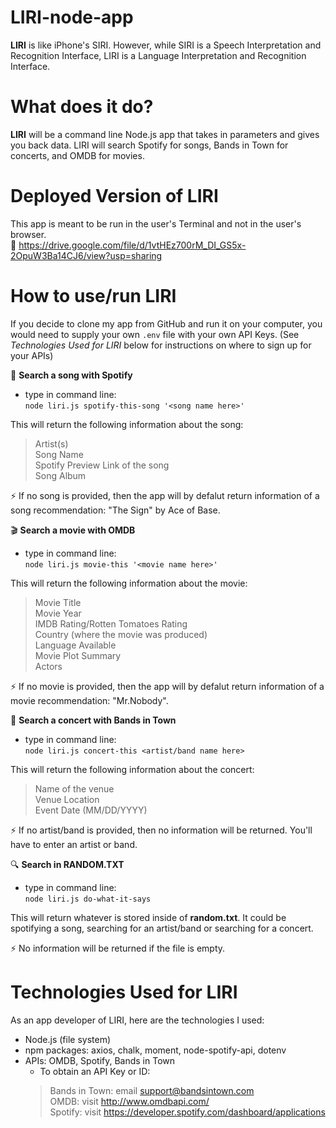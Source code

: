 # LIRI-node-app
**LIRI** is like iPhone's SIRI. However, while SIRI is a Speech Interpretation and Recognition Interface, LIRI is a Language Interpretation and Recognition Interface.

# What does it do?
**LIRI** will be a command line Node.js app that takes in parameters and gives you back data. LIRI will search Spotify for songs, Bands in Town for concerts, and OMDB for movies.

# Deployed Version of LIRI
This app is meant to be run in the user's Terminal and not in the user's browser. <br>
:link: https://drive.google.com/file/d/1vtHEz700rM_DI_GS5x-2OpuW3Ba14CJ6/view?usp=sharing

# How to use/run LIRI
If you decide to clone my app from GitHub and run it on your computer, you would need to supply your own `.env` file with your own API Keys. (See *Technologies Used for LIRI* below for instructions on where to sign up for your APIs)

:musical_score: **Search a song with Spotify**
- type in command line: <br>
`node liri.js spotify-this-song '<song name here>'`

This will return the following information about the song: <br>
> Artist(s) <br>
> Song Name <br>
> Spotify Preview Link of the song <br>
> Song Album <br>

:zap: If no song is provided, then the app will by defalut return information of a song recommendation: "The Sign" by Ace of Base.

:clapper: **Search a movie with OMDB**
- type in command line: <br>
`node liri.js movie-this '<movie name here>'`

This will return the following information about the movie: <br>
> Movie Title <br>
> Movie Year <br>
> IMDB Rating/Rotten Tomatoes Rating <br>
> Country (where the movie was produced) <br>
> Language Available <br>
> Movie Plot Summary <br>
> Actors <br>

:zap: If no movie is provided, then the app will by defalut return information of a movie recommendation: "Mr.Nobody".

:confetti_ball: **Search a concert with Bands in Town**
- type in command line: <br>
`node liri.js concert-this <artist/band name here>`

This will return the following information about the concert: <br>
> Name of the venue <br>
> Venue Location <br>
> Event Date (MM/DD/YYYY) <br>

:zap: If no artist/band is provided, then no information will be returned. You'll have to enter an artist or band. 

:mag: **Search in RANDOM.TXT** 
- type in command line: <br>
`node liri.js do-what-it-says`

This will return whatever is stored inside of **random.txt**. It could be spotifying a song, searching for an artist/band or searching for a concert. 

:zap: No information will be returned if the file is empty. 

# Technologies Used for LIRI
As an app developer of LIRI, here are the technologies I used:
- Node.js (file system)
- npm packages: axios, chalk, moment, node-spotify-api, dotenv
- APIs: OMDB, Spotify, Bands in Town
    - To obtain an API Key or ID:
    > Bands in Town: email support@bandsintown.com <br>
    > OMDB: visit http://www.omdbapi.com/ <br>
    > Spotify: visit https://developer.spotify.com/dashboard/applications 

